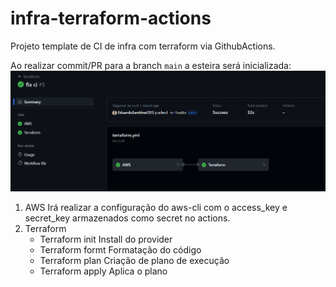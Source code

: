 # infra-terraform-actions

Projeto template de CI de infra com terraform via GithubActions.

Ao realizar commit/PR para a branch `main` a esteira será inicializada:
![](workflow.png)
1. AWS
    Irá realizar a configuração do aws-cli com o access_key e secret_key armazenados como secret no actions.
2. Terraform
    - Terraform init
        Install do provider
    - Terraform formt
        Formatação do código
    - Terraform plan
        Criação de plano de execução
    - Terraform apply
        Aplica o plano